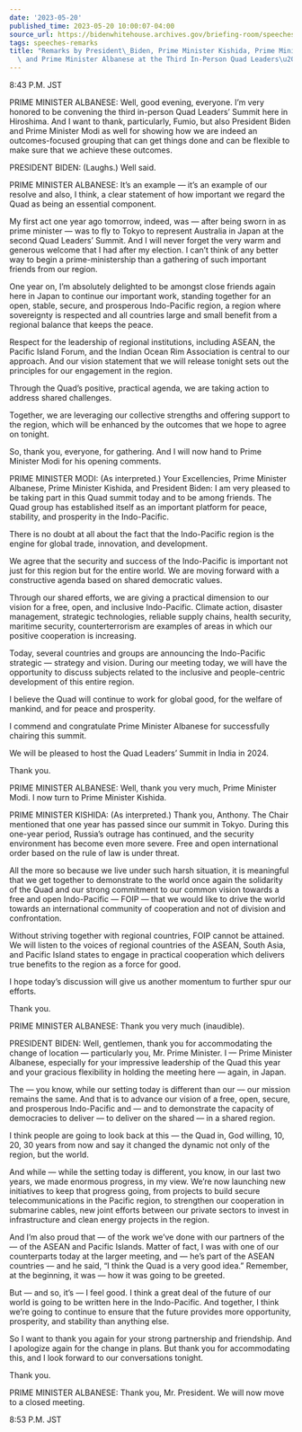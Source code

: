 ```yaml
---
date: '2023-05-20'
published_time: 2023-05-20 10:00:07-04:00
source_url: https://bidenwhitehouse.archives.gov/briefing-room/speeches-remarks/2023/05/20/remarks-by-president-biden-prime-minister-kishida-prime-minister-modi-and-prime-minister-albanese-at-the-third-in-person-quad-leaders-summit/
tags: speeches-remarks
title: "Remarks by President\_Biden, Prime Minister Kishida, Prime Minister Modi,\
  \ and Prime Minister Albanese at the Third In-Person Quad Leaders\u2019\_Summit"
---
```

 
8:43 P.M. JST

PRIME MINISTER ALBANESE: Well, good evening, everyone. I’m very honored
to be convening the third in-person Quad Leaders’ Summit here in
Hiroshima. And I want to thank, particularly, Fumio, but also President
Biden and Prime Minister Modi as well for showing how we are indeed an
outcomes-focused grouping that can get things done and can be flexible
to make sure that we achieve these outcomes.

PRESIDENT BIDEN: (Laughs.) Well said.

PRIME MINISTER ALBANESE: It’s an example — it’s an example of our
resolve and also, I think, a clear statement of how important we regard
the Quad as being an essential component.

My first act one year ago tomorrow, indeed, was — after being sworn in
as prime minister — was to fly to Tokyo to represent Australia in Japan
at the second Quad Leaders’ Summit. And I will never forget the very
warm and generous welcome that I had after my election. I can’t think of
any better way to begin a prime-ministership than a gathering of such
important friends from our region.

One year on, I’m absolutely delighted to be amongst close friends again
here in Japan to continue our important work, standing together for an
open, stable, secure, and prosperous Indo-Pacific region, a region where
sovereignty is respected and all countries large and small benefit from
a regional balance that keeps the peace.

Respect for the leadership of regional institutions, including ASEAN,
the Pacific Island Forum, and the Indian Ocean Rim Association is
central to our approach. And our vision statement that we will release
tonight sets out the principles for our engagement in the region.

Through the Quad’s positive, practical agenda, we are taking action to
address shared challenges.

Together, we are leveraging our collective strengths and offering
support to the region, which will be enhanced by the outcomes that we
hope to agree on tonight.

So, thank you, everyone, for gathering. And I will now hand to Prime
Minister Modi for his opening comments.

PRIME MINISTER MODI: (As interpreted.) Your Excellencies, Prime Minister
Albanese, Prime Minister Kishida, and President Biden: I am very pleased
to be taking part in this Quad summit today and to be among friends. The
Quad group has established itself as an important platform for peace,
stability, and prosperity in the Indo-Pacific.

There is no doubt at all about the fact that the Indo-Pacific region is
the engine for global trade, innovation, and development.

We agree that the security and success of the Indo-Pacific is important
not just for this region but for the entire world. We are moving forward
with a constructive agenda based on shared democratic values.

Through our shared efforts, we are giving a practical dimension to our
vision for a free, open, and inclusive Indo-Pacific. Climate action,
disaster management, strategic technologies, reliable supply chains,
health security, maritime security, counterterrorism are examples of
areas in which our positive cooperation is increasing.

Today, several countries and groups are announcing the Indo-Pacific
strategic — strategy and vision. During our meeting today, we will have
the opportunity to discuss subjects related to the inclusive and
people-centric development of this entire region.

I believe the Quad will continue to work for global good, for the
welfare of mankind, and for peace and prosperity.

I commend and congratulate Prime Minister Albanese for successfully
chairing this summit.

We will be pleased to host the Quad Leaders’ Summit in India in 2024.

Thank you.

PRIME MINISTER ALBANESE: Well, thank you very much, Prime Minister Modi.
I now turn to Prime Minister Kishida.

PRIME MINISTER KISHIDA: (As interpreted.) Thank you, Anthony. The Chair
mentioned that one year has passed since our summit in Tokyo. During
this one-year period, Russia’s outrage has continued, and the security
environment has become even more severe. Free and open international
order based on the rule of law is under threat.

All the more so because we live under such harsh situation, it is
meaningful that we get together to demonstrate to the world once again
the solidarity of the Quad and our strong commitment to our common
vision towards a free and open Indo-Pacific — FOIP — that we would like
to drive the world towards an international community of cooperation and
not of division and confrontation.

Without striving together with regional countries, FOIP cannot be
attained. We will listen to the voices of regional countries of the
ASEAN, South Asia, and Pacific Island states to engage in practical
cooperation which delivers true benefits to the region as a force for
good.

I hope today’s discussion will give us another momentum to further spur
our efforts.

Thank you.

PRIME MINISTER ALBANESE: Thank you very much (inaudible).

PRESIDENT BIDEN: Well, gentlemen, thank you for accommodating the change
of location — particularly you, Mr. Prime Minister. I — Prime Minister
Albanese, especially for your impressive leadership of the Quad this
year and your gracious flexibility in holding the meeting here — again,
in Japan.

The — you know, while our setting today is different than our — our
mission remains the same. And that is to advance our vision of a free,
open, secure, and prosperous Indo-Pacific and — and to demonstrate the
capacity of democracies to deliver — to deliver on the shared — in a
shared region.

I think people are going to look back at this — the Quad in, God
willing, 10, 20, 30 years from now and say it changed the dynamic not
only of the region, but the world.

And while — while the setting today is different, you know, in our last
two years, we made enormous progress, in my view. We’re now launching
new initiatives to keep that progress going, from projects to build
secure telecommunications in the Pacific region, to strengthen our
cooperation in submarine cables, new joint efforts between our private
sectors to invest in infrastructure and clean energy projects in the
region.

And I’m also proud that — of the work we’ve done with our partners of
the — of the ASEAN and Pacific Islands. Matter of fact, I was with one
of our counterparts today at the larger meeting, and — he’s part of the
ASEAN countries — and he said, “I think the Quad is a very good idea.”
Remember, at the beginning, it was — how it was going to be greeted.

But — and so, it’s — I feel good. I think a great deal of the future of
our world is going to be written here in the Indo-Pacific. And together,
I think we’re going to continue to ensure that the future provides more
opportunity, prosperity, and stability than anything else.

So I want to thank you again for your strong partnership and friendship.
And I apologize again for the change in plans. But thank you for
accommodating this, and I look forward to our conversations tonight.

Thank you.

PRIME MINISTER ALBANESE: Thank you, Mr. President. We will now move to a
closed meeting.

8:53 P.M. JST
